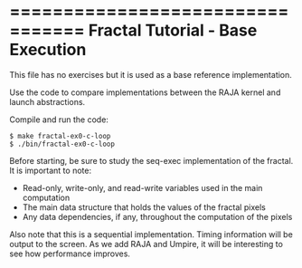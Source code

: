 =================================
Fractal Tutorial - Base Execution
=================================

This file has no exercises but it
is used as a base reference implementation.

Use the code to compare implementations
between the RAJA kernel and launch abstractions.

Compile and run the code:

```
$ make fractal-ex0-c-loop
$ ./bin/fractal-ex0-c-loop
```

Before starting, be sure to study the seq-exec implementation of the fractal. 
It is important to note:
 * Read-only, write-only, and read-write variables used in the main computation
 * The main data structure that holds the values of the fractal pixels
 * Any data dependencies, if any, throughout the computation of the pixels

Also note that this is a sequential implementation. Timing information will be output to the screen. As we add RAJA and Umpire, it will be interesting to see how performance improves.